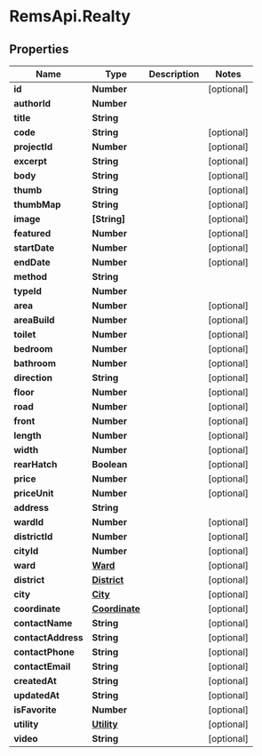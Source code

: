 # RemsApi.Realty

## Properties
Name | Type | Description | Notes
------------ | ------------- | ------------- | -------------
**id** | **Number** |  | [optional] 
**authorId** | **Number** |  | 
**title** | **String** |  | 
**code** | **String** |  | [optional] 
**projectId** | **Number** |  | [optional] 
**excerpt** | **String** |  | [optional] 
**body** | **String** |  | [optional] 
**thumb** | **String** |  | [optional] 
**thumbMap** | **String** |  | [optional] 
**image** | **[String]** |  | [optional] 
**featured** | **Number** |  | [optional] 
**startDate** | **Number** |  | [optional] 
**endDate** | **Number** |  | [optional] 
**method** | **String** |  | 
**typeId** | **Number** |  | 
**area** | **Number** |  | [optional] 
**areaBuild** | **Number** |  | [optional] 
**toilet** | **Number** |  | [optional] 
**bedroom** | **Number** |  | [optional] 
**bathroom** | **Number** |  | [optional] 
**direction** | **String** |  | [optional] 
**floor** | **Number** |  | [optional] 
**road** | **Number** |  | [optional] 
**front** | **Number** |  | [optional] 
**length** | **Number** |  | [optional] 
**width** | **Number** |  | [optional] 
**rearHatch** | **Boolean** |  | [optional] 
**price** | **Number** |  | [optional] 
**priceUnit** | **Number** |  | [optional] 
**address** | **String** |  | 
**wardId** | **Number** |  | [optional] 
**districtId** | **Number** |  | [optional] 
**cityId** | **Number** |  | [optional] 
**ward** | [**Ward**](Ward.md) |  | [optional] 
**district** | [**District**](District.md) |  | [optional] 
**city** | [**City**](City.md) |  | [optional] 
**coordinate** | [**Coordinate**](Coordinate.md) |  | [optional] 
**contactName** | **String** |  | [optional] 
**contactAddress** | **String** |  | [optional] 
**contactPhone** | **String** |  | [optional] 
**contactEmail** | **String** |  | [optional] 
**createdAt** | **String** |  | [optional] 
**updatedAt** | **String** |  | [optional] 
**isFavorite** | **Number** |  | [optional] 
**utility** | [**Utility**](Utility.md) |  | [optional] 
**video** | **String** |  | [optional] 



